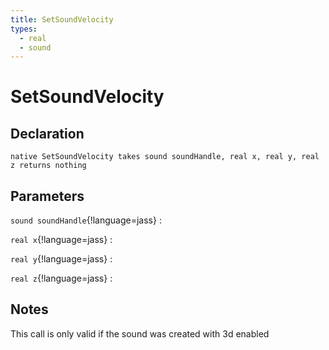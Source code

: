 ```yaml
---
title: SetSoundVelocity
types:
  - real
  - sound
---
```


# SetSoundVelocity

## Declaration

```jass
native SetSoundVelocity takes sound soundHandle, real x, real y, real z returns nothing
```

## Parameters
`sound soundHandle`{!language=jass}
: 

`real x`{!language=jass}
: 

`real y`{!language=jass}
: 

`real z`{!language=jass}
: 

## Notes 
This call is only valid if the sound was created with 3d enabled
